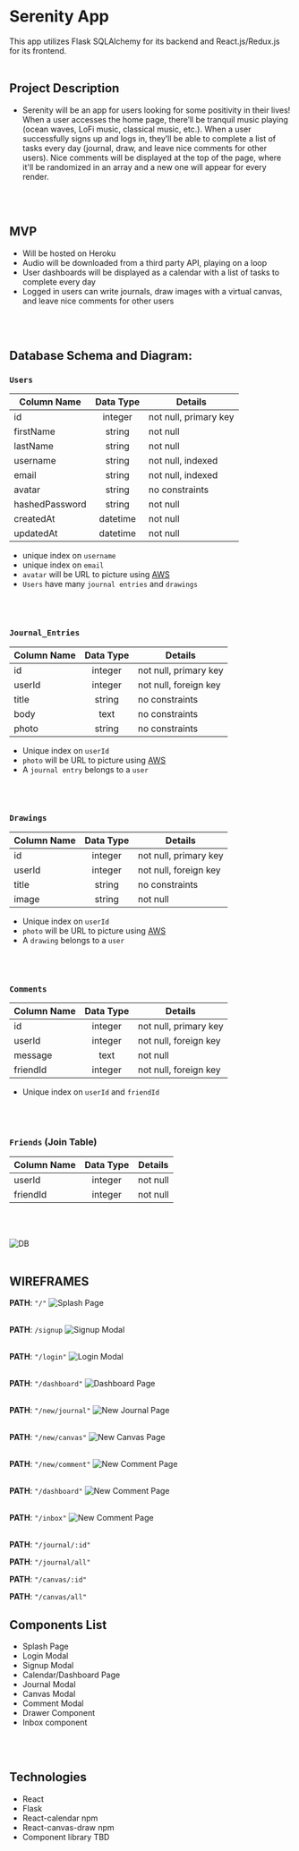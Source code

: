 # Serenity App

   This app utilizes Flask SQLAlchemy for its backend and React.js/Redux.js for its frontend.
<br />
<br />

## Project Description

   * Serenity will be an app for users looking for some positivity in their lives! When a user accesses the home page, there’ll be tranquil music playing (ocean waves, LoFi music, classical music, etc.). When a user successfully signs up and logs in, they’ll be able to complete a list of tasks every day (journal, draw, and leave nice comments for other users). Nice comments will be displayed at the top of the page, where it'll be randomized in an array and a new one will appear for every render.
<br />
<br />

## MVP
   * Will be hosted on Heroku
   * Audio will be downloaded from a third party API, playing on a loop
   * User dashboards will be displayed as a calendar with a list of tasks to complete every day
   * Logged in users can write journals, draw images with a virtual canvas, and leave nice comments for other users
<br />
<br />

## Database Schema and Diagram:

### `Users`
| Column Name    | Data Type | Details                |
|----------------|:---------:|------------------------|
| id             | integer   | not null, primary key  |
| firstName      | string    | not null               |
| lastName       | string    | not null               |
| username       | string    | not null, indexed      |
| email          | string    | not null, indexed      |
| avatar         | string    | no constraints         |
| hashedPassword | string    | not null               |
| createdAt      | datetime  | not null               |
| updatedAt      | datetime  | not null               |

* unique index on `username`
* unique index on `email`
* `avatar` will be URL to picture using [AWS](https://aws.amazon.com/s3/)
* `Users` have many `journal entries` and `drawings`
<br />
<br />

### `Journal_Entries`
| Column Name | Data Type | Details                         |
|-------------|:---------:|---------------------------------|
| id          |  integer  | not null, primary key           |
| userId      |  integer  | not null, foreign key           |
| title       |   string  | no constraints                  |
| body        | text      | no constraints                  |   
| photo       | string    | no constraints                  |

* Unique index on `userId`
* `photo` will be URL to picture using [AWS](https://aws.amazon.com/s3/)
* A `journal entry` belongs to a `user`
<br />
<br />

### `Drawings`
| Column Name | Data Type | Details                         |
|-------------|:---------:|---------------------------------|
| id          |  integer  | not null, primary key           |
| userId      |  integer  | not null, foreign key           |
| title       |   string  | no constraints                  |   
| image       |   string  | not null                        |

* Unique index on `userId`
* `photo` will be URL to picture using [AWS](https://aws.amazon.com/s3/)
* A `drawing` belongs to a `user`
<br />
<br />

### `Comments`
| Column Name | Data Type | Details               |
|-------------|:---------:|-----------------------|
| id          |  integer  | not null, primary key |
| userId      |  integer  | not null, foreign key |
| message     |   text    | not null              |
| friendId    |  integer  | not null, foreign key |

* Unique index on `userId` and `friendId`
<br />
<br />

### `Friends` (Join Table)
| Column Name | Data Type | Details               |
|-------------|:---------:|-----------------------|
| userId      |  integer  | not null              |
| friendId    |  integer  | not null              |
<br />
<br />

![DB](./project_planning/serenity_dbschema.png)
<br />
<br />

## WIREFRAMES
**PATH**: `"/"`
![Splash Page](./project_planning/SplashPage.png)
<br />
<br />

**PATH**: `/signup`
![Signup Modal](./project_planning/SignupModal.png)
<br />
<br />

**PATH**: `"/login"`
![Login Modal](./project_planning/LoginModal.png)
<br />
<br />

**PATH**: `"/dashboard"`
![Dashboard Page](./project_planning/Dashboard.png)
<br />
<br />

**PATH**: `"/new/journal"`
![New Journal Page](./project_planning/JournalEntryModal.png)
<br />
<br />

**PATH**: `"/new/canvas"`
![New Canvas Page](./project_planning/CanvasModal.png)
<br />
<br />

**PATH**: `"/new/comment"`
![New Comment Page](./project_planning/NiceCommentModal.png)
<br />
<br />

**PATH**: `"/dashboard"`
![New Comment Page](./project_planning/DrawerWithNotification.png)
<br />
<br />

**PATH**: `"/inbox"`
![New Comment Page](./project_planning/UserInbox.png)
<br />
<br />

**PATH**: `"/journal/:id"`

**PATH**: `"/journal/all"`

**PATH**: `"/canvas/:id"`

**PATH**: `"/canvas/all"`

## Components List
  * Splash Page
  * Login Modal
  * Signup Modal
  * Calendar/Dashboard Page
  * Journal Modal
  * Canvas Modal
  * Comment Modal
  * Drawer Component
  * Inbox component
<br />
<br />

## Technologies
   * React
   * Flask
   * React-calendar npm
   * React-canvas-draw npm
   * Component library TBD
